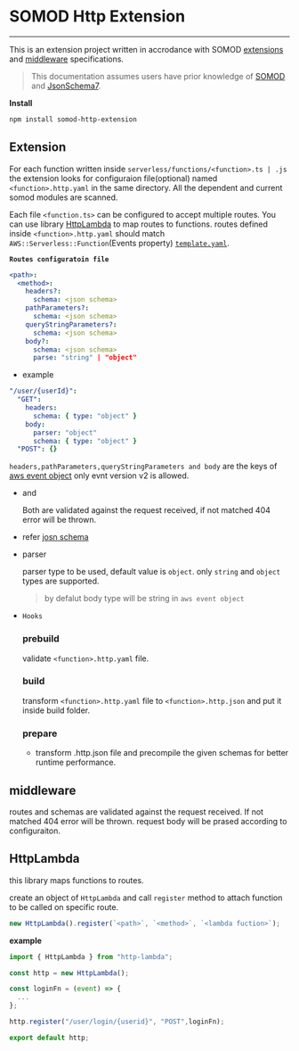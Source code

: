 # SOMOD Http Extension

---

This is an extension project written in accrodance with SOMOD [extensions](https://docs.somod.dev/reference/main-concepts/extensions) and [middleware](https://docs.somod.dev/reference/main-concepts/serverless/middlewares) specifications.

> This documentation assumes users have prior knowledge of [SOMOD](https://docs.somod.dev/) and [JsonSchema7](https://json-schema.org/).

**Install**

```bash
npm install somod-http-extension
```

## **Extension**

For each function written inside `serverless/functions/<function>.ts | .js` the extension looks for configuraion file(optional) named `<function>.http.yaml` in the same directory. All the dependent and current somod modules are scanned.

Each file `<function.ts>` can be configured to accept multiple routes. You can use library [HttpLambda](#httplambda) to map routes to functions.
routes defined inside `<function>.http.yaml` should match `AWS::Serverless::Function`(Events property) [`template.yaml`](https://docs.somod.dev/reference/main-concepts/serverless/template.yaml).

**`Routes configuratoin file`**

```yaml
<path>:
  <method>:
    headers?:
      schema: <json schema>
    pathParameters?:
      schema: <json schema>
    queryStringParameters?:
      schema: <json schema>
    body?:
      schema: <json schema>
      parse: "string" | "object"
```

- example

```yaml
"/user/{userId}":
  "GET":
    headers:
      schema: { type: "object" }
    body:
      parser: "object"
      schema: { type: "object" }
  "POST": {}
```

`headers,pathParameters,queryStringParameters and body` are the keys of [aws event object](https://docs.aws.amazon.com/lambda/latest/dg/services-apigateway.html#apigateway-example-event) only evnt version v2 is allowed.

- <path> and <method>

  Both are validated against the request received, if not matched 404 error will be thrown.

- <json schema>

  refer [josn schema](https://json-schema.org/)

- parser

  parser type to be used, default value is `object`. only `string` and `object` types are supported.

  > by defalut body type will be string in `aws event object`

- `Hooks`

  ### prebuild

  validate `<function>.http.yaml` file.

  ### build

  transform `<function>.http.yaml` file to `<function>.http.json` and put it inside build folder.

  ### prepare

  - transform <function>.http.json file and precompile the given schemas for better runtime performance.

## **middleware**

routes and schemas are validated against the request received. If not matched 404 error will be thrown. request body will be prased according to configuraiton.

## **HttpLambda**

this library maps functions to routes.

create an object of `HttpLambda` and call `register` method to attach function to be called on specific route.

```typescript
new HttpLambda().register(`<path>`, `<method>`, `<lambda fuction>`);
```

**example**

```typescript
import { HttpLambda } from "http-lambda";

const http = new HttpLambda();

const loginFn = (event) => {
  ...
};

http.register("/user/login/{userid}", "POST",loginFn);

export default http;

```
